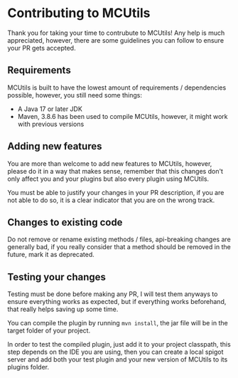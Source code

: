 # Contributing to MCUtils
Thank you for taking your time to contrubute to MCUtils! Any help is much appreciated, however, there are some guidelines you can follow to ensure your PR gets accepted.

## Requirements
MCUtils is built to have the lowest amount of requirements / dependencies possible, however, you still need some things:

-  A Java 17 or later JDK
-  Maven, 3.8.6 has been used to compile MCUtils, however, it might work with previous versions

## Adding new features
You are more than welcome to add new features to MCUtils, however, please do it in a way that makes sense, remember that this changes don't only affect you and your plugins but also every plugin using MCUtils.

You must be able to justify your changes in your PR description, if you are not able to do so, it is a clear indicator that you are on the wrong track.

## Changes to existing code
Do not remove or rename existing methods / files, api-breaking changes are generally bad, if you really consider that a method should be removed in the future, mark it as deprecated.

## Testing your changes
Testing must be done before making any PR, I will test them anyways to ensure everything works as expected, but if everything works beforehand, that really helps saving up some time.

You can compile the plugin by running `mvn install`, the jar file will be in the target folder of your project.

In order to test the compiled plugin, just add it to your project classpath, this step depends on the IDE you are using, then you can create a local spigot server and add both your test plugin and your new version of MCUtils to its plugins folder.

